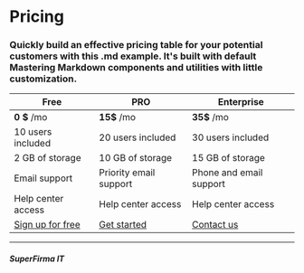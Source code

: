# Pricing
### Quickly build an effective pricing table for your potential customers with this .md example. It's built with default Mastering Markdown components and utilities with little customization.

Free | PRO | Enterprise
------------ | ------------- | -------------
**0 $** /mo | **15$** /mo | **35$** /mo
10 users included | 20 users included | 30 users included
2 GB of storage | 10 GB of storage | 15 GB of storage
Email support | Priority email support | Phone and email support
Help center access | Help center access | Help center access
[Sign up for free](https://github.com/lukaszkwietniewski/pollub_wyklad9) | [Get started](https://github.com/lukaszkwietniewski/pollub_wyklad9) | [Contact us](https://github.com/lukaszkwietniewski/pollub_wyklad9)

---
##### SuperFirma IT
